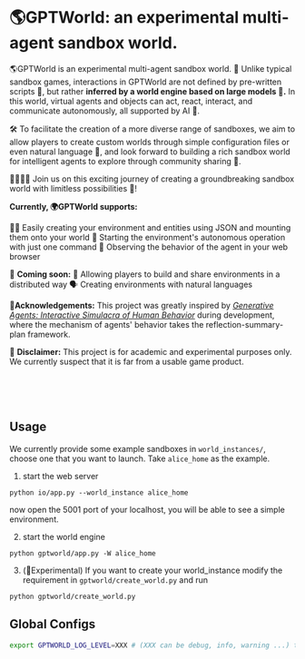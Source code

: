 # 🌎GPTWorld: an experimental multi-agent sandbox world.


🌎GPTWorld is an experimental multi-agent sandbox world. 🔬 Unlike typical sandbox games, interactions in GPTWorld are not defined by pre-written scripts 📜, but rather **inferred by a world engine based on large models 🤖.** In this world, virtual agents and objects can act, react, interact, and communicate autonomously, all supported by AI 🤯.

🛠️ To facilitate the creation of a more diverse range of sandboxes, we aim to allow players to create custom worlds through simple configuration files or even natural language 🤩, and look forward to building a rich sandbox world for intelligent agents to explore through community sharing 🤝.

👨‍💻👩‍💻 Join us on this exciting journey of creating a groundbreaking sandbox world with limitless possibilities 🚀!


**Currently, 🌍GPTWorld supports:**

👨‍💻 Easily creating your environment and entities using JSON and mounting them onto your world
🏃 Starting the environment's autonomous operation with just one command
👀 Observing the behavior of the agent in your web browser

🎉 **Coming soon:**
🤝 Allowing players to build and share environments in a distributed way
🗣️ Creating environments with natural languages

🙏**Acknowledgements:** This project was greatly inspired by [*Generative Agents: Interactive Simulacra of Human Behavior*](https://arxiv.org/abs/2304.03442)  during development, where the mechanism of agents' behavior takes the reflection-summary-plan framework.

🚨 **Disclaimer:**
This project is for academic and experimental purposes only. We currently suspect that it is far from a usable game product.


<br/>
<br/>
<br/>


## Usage
We currently provide some example sandboxes in  `world_instances/`, choose one that you want to launch.
Take `alice_home` as the example.

1. start the web server
```
python io/app.py --world_instance alice_home
```
now open the 5001 port of your localhost, you will be able to see a simple environment.

2. start the world engine
```
python gptworld/app.py -W alice_home
```

3. (🧪Experimental) If you want to create your world_instance
modify the requirement in `gptworld/create_world.py` and run
```
python gptworld/create_world.py 
```

## Global Configs
```bash
export GPTWORLD_LOG_LEVEL=XXX # (XXX can be debug, info, warning ...) to set the logging level
```